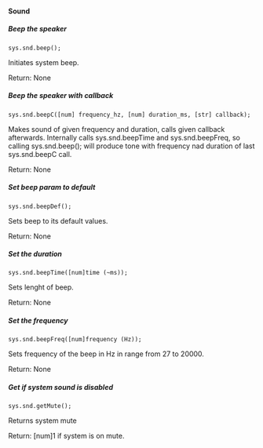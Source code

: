 #### Sound
##### Beep the speaker
    sys.snd.beep();
Initiates system beep.

Return: None
##### Beep the speaker with callback
    sys.snd.beepC([num] frequency_hz, [num] duration_ms, [str] callback);
Makes sound of given frequency and duration, calls given callback afterwards.
Internally calls sys.snd.beepTime and sys.snd.beepFreq, so calling sys.snd.beep();
will produce tone with frequency nad duration of last sys.snd.beepC call.

Return: None
##### Set beep param to default
    sys.snd.beepDef();
Sets beep to its default values.

Return: None
##### Set the duration
    sys.snd.beepTime([num]time (~ms));
Sets lenght of beep.

Return: None
##### Set the frequency
    sys.snd.beepFreq([num]frequency (Hz));
Sets frequency of the beep in Hz in range from 27 to 20000.

Return: None
##### Get if system sound is disabled
    sys.snd.getMute();
Returns system mute

Return: [num]1 if system is on mute.
